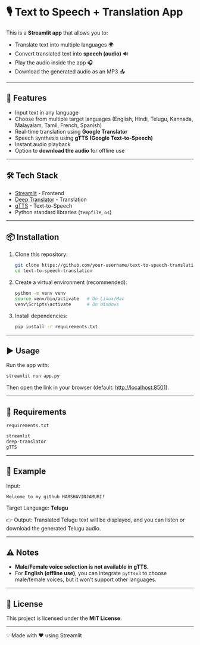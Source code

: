 # 🎙️ Text to Speech + Translation App

This is a **Streamlit app** that allows you to:

* Translate text into multiple languages 🌍
* Convert translated text into **speech (audio)** 🔊
* Play the audio inside the app 🎧
* Download the generated audio as an MP3 📥

---

## 🚀 Features

* Input text in any language
* Choose from multiple target languages (English, Hindi, Telugu, Kannada, Malayalam, Tamil, French, Spanish)
* Real-time translation using **Google Translator**
* Speech synthesis using **gTTS (Google Text-to-Speech)**
* Instant audio playback
* Option to **download the audio** for offline use

---

## 🛠️ Tech Stack

* [Streamlit](https://streamlit.io/) - Frontend
* [Deep Translator](https://pypi.org/project/deep-translator/) - Translation
* [gTTS](https://pypi.org/project/gTTS/) - Text-to-Speech
* Python standard libraries (`tempfile`, `os`)

---

## 📦 Installation

1. Clone this repository:

   ```bash
   git clone https://github.com/your-username/text-to-speech-translation.git
   cd text-to-speech-translation
   ```

2. Create a virtual environment (recommended):

   ```bash
   python -m venv venv
   source venv/bin/activate   # On Linux/Mac
   venv\Scripts\activate      # On Windows
   ```

3. Install dependencies:

   ```bash
   pip install -r requirements.txt
   ```

---

## ▶️ Usage

Run the app with:

```bash
streamlit run app.py
```

Then open the link in your browser (default: [http://localhost:8501](http://localhost:8501)).

---

## 📂 Requirements

`requirements.txt`

```txt
streamlit
deep-translator
gTTS
```

---

## 🎯 Example

Input:

```
Welcome to my github HARSHAVINJAMURI!
```

Target Language: **Telugu**

👉 Output: Translated Telugu text will be displayed, and you can listen or download the generated Telugu audio.

---

## ⚠️ Notes

* **Male/Female voice selection is not available in gTTS.**
* For **English (offline use)**, you can integrate `pyttsx3` to choose male/female voices, but it won’t support other languages.

---

## 📜 License

This project is licensed under the **MIT License**.

---

💡 Made with ❤️ using Streamlit
